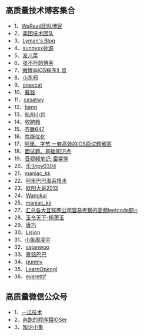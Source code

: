 
## 高质量技术博客集合

* 1、[WeRead团队博客](https://wereadteam.github.io/)
* 2、[美团技术团队](https://tech.meituan.com/)
* 3、[Lyman's Blog](http://www.lymanli.com)
* 4、[sunnyxx孙源](http://blog.sunnyxx.com)
* 5、[波儿菜](https://www.jianshu.com/u/a89bf7b8bdd8)
* 6、[张不坏的博客](https://zhangbuhuai.com)
* 7、[微博@iOS程序犭袁](https://github.com/ChenYilong)
* 8、[小东邪](https://juejin.im/user/58ec343861ff4b00691b4f26)
* 9、[onevcat](https://onevcat.com/#blog)
* 10、[戴铭](https://www.jianshu.com/u/9a4903d7e3d1)
* 11、[casatwy](https://casatwy.com)
* 12、[bang](http://blog.cnbang.net)
* 13、[杭州小刘](https://github.com/FantasticLBP/knowledge-kit/blob/master/SUMMARY.md)
* 14、[收納箱](https://juejin.im/user/5ea7963b5188256da0323498)
* 15、[齐舞647](https://juejin.im/user/5979852b5188253df6575210/posts)
* 16、[性能优化](https://github.com/skyming/iOS-Performance-Optimization)
* 17、[阿里、字节 一套高效的iOS面试题解答](https://github.com/colourful987/bytedance-alibaba-interview)
* 18、[面试题、基础知识点](https://github.com/liberalisman/iOS-InterviewQuestion-collection)
* 19、[音视频笔记-雷霄骅](https://blog.csdn.net/leixiaohua1020)
* 20、[乐少joy0304](https://github.com/joy0304/Joy-Blog)
* 21、[maniac_kk](https://juejin.im/user/5aaf755cf265da23870ea3cf/posts)
* 22、[阿里巴巴淘系技术](https://juejin.im/user/5e8558f3518825738f2b1327)
* 23、[欧阳大哥2013](https://juejin.im/user/593fb40eda2f6000673bdc61)
* 24、[Wangkai](https://juejin.im/user/5bf20f696fb9a049fb4340b0)
* 25、[maniac_kk](https://juejin.im/user/5aaf755cf265da23870ea3cf/posts)
* 27、[汇总各大互联网公司容易考察的高频leetcode题🔥](https://github.com/afatcoder/LeetcodeTop)
* 28、[玉令天下-杨萧玉](http://yulingtianxia.com)
* 29、[唐巧](http://blog.devtang.com)
* 30、[Lision](https://juejin.im/user/2189882891443278)
* 31、[小鱼周凌宇](https://juejin.im/post/6844903616696844302)
* 32、[satanwoo](http://satanwoo.github.io/)
* 33、[景铭巴巴](https://www.jianshu.com/u/c3c893a27097)
* 34、[punmy](https://punmy.cn/)
* 35、[LearnOpengl](https://learnopengl-cn.github.io)
* 36、[everettjf](https://everettjf.github.io/)


## 高质量微信公众号

* 1、[一瓜技术](公众号：tech_gua)
* 2、[奔跑的程序猿iOSer](公众号：iOS2679114653)
* 3、[知识小集](公众号：zsxjtip)
